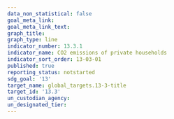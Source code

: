 ```yaml
---
data_non_statistical: false
goal_meta_link: 
goal_meta_link_text: 
graph_title: 
graph_type: line
indicator_number: 13.3.1
indicator_name: CO2 emissions of private households
indicator_sort_order: 13-03-01
published: true
reporting_status: notstarted
sdg_goal: '13'
target_name: global_targets.13-3-title
target_id: '13.3'
un_custodian_agency: 
un_designated_tier: 
---
```

